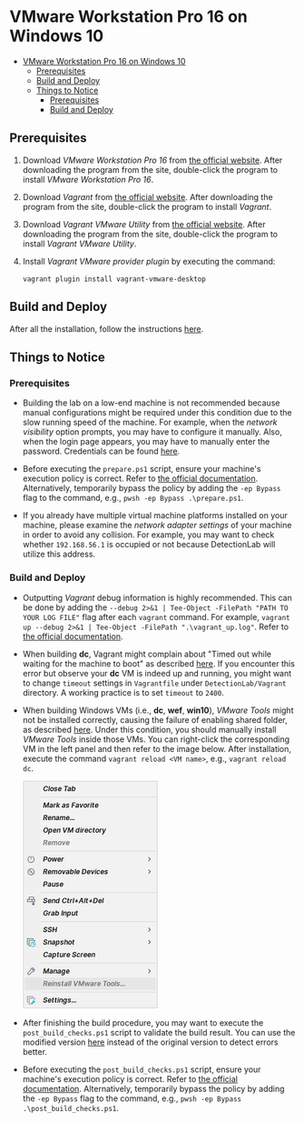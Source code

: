 # VMware Workstation Pro 16 on Windows 10

- [VMware Workstation Pro 16 on Windows 10](#vmware-workstation-pro-16-on-windows-10)
  - [Prerequisites](#prerequisites)
  - [Build and Deploy](#build-and-deploy)
  - [Things to Notice](#things-to-notice)
    - [Prerequisites](#prerequisites-1)
    - [Build and Deploy](#build-and-deploy-1)

## Prerequisites

1. Download *VMware Workstation Pro 16* from [the official website](https://www.vmware.com/products/workstation-pro/workstation-pro-evaluation.html). After downloading the program from the site, double-click the program to install *VMware Workstation Pro 16*.

2. Download *Vagrant* from [the official website](https://www.vagrantup.com/downloads). After downloading the program from the site, double-click the program to install *Vagrant*.

3. Download *Vagrant VMware Utility* from [the official website](https://www.vagrantup.com/vmware/downloads). After downloading the program from the site, double-click the program to install *Vagrant VMware Utility*.

4. Install *Vagrant VMware provider plugin* by executing the command:

   ```shell
   vagrant plugin install vagrant-vmware-desktop
   ```

## Build and Deploy

After all the installation, follow the instructions [here](https://www.detectionlab.network/deployment/windowsvm/#instructions).

## Things to Notice

### Prerequisites

- Building the lab on a low-end machine is not recommended because manual configurations might be required under this condition due to the slow running speed of the machine. For example, when the *network visibility* option prompts, you may have to configure it manually. Also, when the login page appears, you may have to manually enter the password. Credentials can be found [here](https://www.detectionlab.network/introduction/infoandcreds/).

- Before executing the `prepare.ps1` script, ensure your machine's execution policy is correct. Refer to [the official documentation](https://docs.microsoft.com/en-us/powershell/module/microsoft.powershell.core/about/about_execution_policies?preserve-view=true&view=powershell-7.2&viewFallbackFrom=powershell-7.1). Alternatively, temporarily bypass the policy by adding the `-ep Bypass` flag to the command, e.g., `pwsh -ep Bypass .\prepare.ps1`.

- If you already have multiple virtual machine platforms installed on your machine, please examine the *network adapter settings* of your machine in order to avoid any collision. For example, you may want to check whether `192.168.56.1` is occupied or not because DetectionLab will utilize this address.

### Build and Deploy

- Outputting *Vagrant* debug information is highly recommended. This can be done by adding the `--debug 2>&1 | Tee-Object -FilePath "PATH TO YOUR LOG FILE"` flag after each `vagrant` command. For example, `vagrant up --debug 2>&1 | Tee-Object -FilePath ".\vagrant_up.log"`. Refer to [the official documentation](https://www.vagrantup.com/docs/other/debugging).

- When building **dc**, Vagrant might complain about "Timed out while waiting for the machine to boot" as described [here](https://github.com/clong/DetectionLab/issues/827). If you encounter this error but observe your **dc** VM is indeed up and running, you might want to change `timeout` settings in `Vagrantfile` under `DetectionLab/Vagrant` directory. A working practice is to set `timeout` to `2400`.

- When building Windows VMs (i.e., **dc**, **wef**, **win10**), *VMware Tools* might not be installed correctly, causing the failure of enabling shared folder, as described [here](https://github.com/clong/DetectionLab/issues/720). Under this condition, you should manually install *VMware Tools* inside those VMs. You can right-click the corresponding VM in the left panel and then refer to the image below. After installation, execute the command `vagrant reload <VM name>`, e.g., `vagrant reload dc`.

  ![Install VMware Tools](./img/DetectionLab/install_vmtool.png)

- After finishing the build procedure, you may want to execute the `post_build_checks.ps1` script to validate the build result. You can use the modified version [here](./misc/post_build_checks.ps1) instead of the original version to detect errors better.

- Before executing the `post_build_checks.ps1` script, ensure your machine's execution policy is correct. Refer to [the official documentation](https://docs.microsoft.com/en-us/powershell/module/microsoft.powershell.core/about/about_execution_policies?preserve-view=true&view=powershell-7.2&viewFallbackFrom=powershell-7.1). Alternatively, temporarily bypass the policy by adding the `-ep Bypass` flag to the command, e.g., `pwsh -ep Bypass .\post_build_checks.ps1`.
